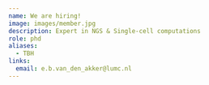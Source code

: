 ```yaml
---
name: We are hiring!
image: images/member.jpg
description: Expert in NGS & Single-cell computations
role: phd
aliases:
  - TBH
links:
  email: e.b.van_den_akker@lumc.nl
---
```


